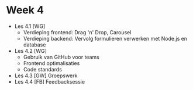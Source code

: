 # Week 4

- Les 4.1 [WG] 
  - Verdieping frontend: Drag 'n' Drop, Carousel
  - Verdieping backend: Vervolg formulieren verwerken met Node.js en database
- Les 4.2 [WG] 
  - Gebruik van GitHub voor teams
  - Frontend optimalisaties
  - Code standards
- Les 4.3 [GW] Groepswerk
- Les 4.4 [FB] Feedbacksessie
